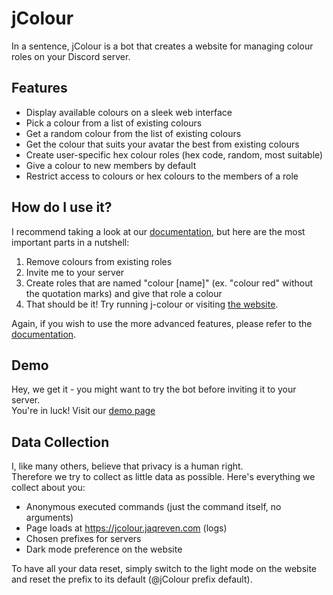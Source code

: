 # jColour

In a sentence, jColour is a bot that creates a website for managing colour roles on your Discord server.

## Features
* Display available colours on a sleek web interface
* Pick a colour from a list of existing colours
* Get a random colour from the list of existing colours
* Get the colour that suits your avatar the best from existing colours
* Create user-specific hex colour roles (hex code, random, most suitable)
* Give a colour to new members by default
* Restrict access to colours or hex colours to the members of a role

## How do I use it?
I recommend taking a look at our [documentation](https://jcolour.jaqreven.com/docs), but here are the most important parts in a nutshell:
1. Remove colours from existing roles
2. Invite me to your server
3. Create roles that are named "colour [name]" (ex. "colour red" without the quotation marks) and give that role a colour
4. That should be it! Try running j-colour or visiting [the website](https://jcolour.jaqreven.com).

Again, if you wish to use the more advanced features, please refer to the [documentation](https://jcolour.jaqreven.com/docs).

## Demo
Hey, we get it - you might want to try the bot before inviting it to your server.  
You're in luck! Visit our [demo page](https://jcolour.jaqreven.com/demo)

## Data Collection
I, like many others, believe that privacy is a human right.  
Therefore we try to collect as little data as possible. Here's everything we collect about you:
* Anonymous executed commands (just the command itself, no arguments)
* Page loads at https://jcolour.jaqreven.com (logs)
* Chosen prefixes for servers
* Dark mode preference on the website

To have all your data reset, simply switch to the light mode on the website and reset the prefix to its default (@jColour prefix default).
